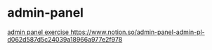 # admin-panel
[admin panel exercise ](https://www.notion.so/admin-panel-admin-pl-d062d587d5c24039a18966a977e2f978)https://www.notion.so/admin-panel-admin-pl-d062d587d5c24039a18966a977e2f978
